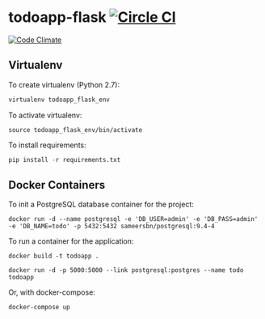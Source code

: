 # todoapp-flask [![Circle CI](https://circleci.com/gh/samycici/todoapp-flask.svg?style=shield)](https://circleci.com/gh/samycici/todoapp-flask)
[![Code Climate](https://codeclimate.com/github/samycici/todoapp-flask.png)](https://codeclimate.com/github/samycici/todoapp-flask)


Virtualenv
------------

To create virtualenv (Python 2.7):

```python
virtualenv todoapp_flask_env
```

To activate virtualenv:

```
source todoapp_flask_env/bin/activate
```

To install requirements:

```python
pip install -r requirements.txt
```

Docker Containers
------------

To init a PostgreSQL database container for the project:

```docker run -d --name postgresql -e 'DB_USER=admin' -e 'DB_PASS=admin' -e 'DB_NAME=todo' -p 5432:5432 sameersbn/postgresql:9.4-4```

To run a container for the application:

```docker build -t todoapp .```

```docker run -d -p 5000:5000 --link postgresql:postgres --name todo todoapp```

Or, with docker-compose:

```docker-compose up```
